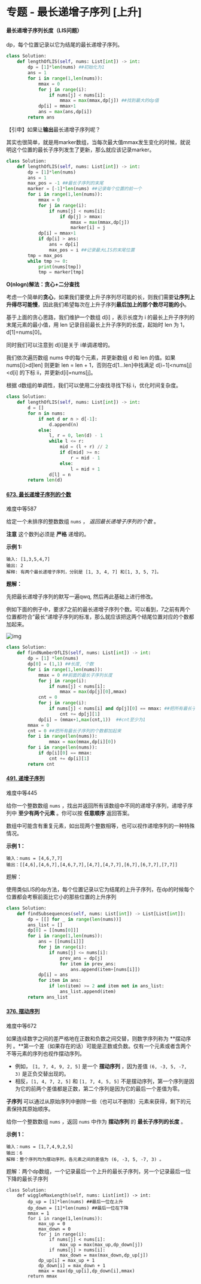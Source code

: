 # 专题 - 最长递增子序列 [上升]

#### 最长递增子序列长度（LIS问题）

dp，每个位置记录以它为结尾的最长递增子序列。

```python
class Solution:
    def lengthOfLIS(self, nums: List[int]) -> int:
        dp = [1]*len(nums) ##初始化为1
        ans = 1
        for i in range(1,len(nums)):
            mmax = 0
            for j in range(i):
                if nums[j] < nums[i]:
                    mmax = max(mmax,dp[j]) ##找到最大的dp值
            dp[i] = mmax+1
            ans = max(ans,dp[i])
        return ans
```

【引申】如果让**输出**最长递增子序列呢？

其实也很简单，就是用marker数组，当每次最大值mmax发生变化的时候，就说明这个位置的最长子序列发生了更新，那么就应该记录marker。

```python
class Solution:
    def lengthOfLIS(self, nums: List[int]) -> int:
        dp = [1]*len(nums)
        ans = 1
        max_pos = -1 ##最长子序列的末尾
        marker = [-1]*len(nums) ##记录每个位置的前一个
        for i in range(1,len(nums)):
            mmax = 0
            for j in range(i):
                if nums[j] < nums[i]:
                    if dp[j] > mmax:
                        mmax = max(mmax,dp[j])
                        marker[i] = j
            dp[i] = mmax+1
            if dp[i] > ans: 
                ans = dp[i]
                max_pos = i ##记录最大LIS的末尾位置
        tmp = max_pos
        while tmp >= 0:
            print(nums[tmp])
            tmp = marker[tmp]
```





**O(nlogn)解法：贪心+二分查找**

考虑一个简单的**贪心**，如果我们要使上升子序列尽可能的长，则我们需要**让序列上升得尽可能慢**，因此我们希望每次在上升子序列**最后加上的那个数尽可能的小**。

基于上面的贪心思路，我们维护一个数组 d[i] ，表示长度为 i 的最长上升子序列的末尾元素的最小值，用 len 记录目前最长上升子序列的长度，起始时 len 为 1，d[1]=nums[0]。

同时我们可以注意到 d[i]是关于 i单调递增的。

我们依次遍历数组 nums 中的每个元素，并更新数组 d 和 len 的值。如果 nums[i]>d[len] 则更新 len = len + 1，否则在d[1…len]中找满足 d[i−1]<nums[j]<d[i] 的下标 ii，并更新d[i]=nums[j]。

根据 d数组的单调性，我们可以使用二分查找寻找下标 i，优化时间复杂度。

```python
class Solution:
    def lengthOfLIS(self, nums: List[int]) -> int:
        d = []
        for n in nums:
            if not d or n > d[-1]:
                d.append(n)
            else:
                l, r = 0, len(d) - 1
                while l <= r:
                    mid = (l + r) // 2
                    if d[mid] >= n:
                        r = mid - 1
                    else:
                        l = mid + 1
                d[l] = n
        return len(d)
```



#### [673. 最长递增子序列的个数](https://leetcode-cn.com/problems/number-of-longest-increasing-subsequence/)

难度中等587

给定一个未排序的整数数组 `nums` ， *返回最长递增子序列的个数* 。

**注意** 这个数列必须是 **严格** 递增的。

**示例 1:**

```
输入: [1,3,5,4,7]
输出: 2
解释: 有两个最长递增子序列，分别是 [1, 3, 4, 7] 和[1, 3, 5, 7]。
```

**题解：**

先把最长递增子序列的默写一遍qwq, 然后再此基础上进行修改。

例如下面的例子中，要求7之前的最长递增子序列个数。可以看到，7之前有两个位置都符合”最长“递增子序列的标准，那么就应该把这两个结尾位置对应的个数都加起来。

![img](https://pica.zhimg.com/80/v2-16006a3e4d2d695c5c00f58963ce5e43_1440w.png)

```python
class Solution:
    def findNumberOfLIS(self, nums: List[int]) -> int:
        dp = [1] *len(nums)
        dp[0] = (1,1) ##长度, 个数
        for i in range(1,len(nums)):
            mmax = 0 ##前面的最长子序列长度
            for j in range(i):
                if nums[j] < nums[i]:
                    mmax = max(dp[j][0],mmax)
            cnt = 0
            for j in range(i):
                if nums[j] < nums[i] and dp[j][0] == mmax: ##把所有最长子序列的个数都加起来
                    cnt += dp[j][1]
            dp[i] = (mmax+1,max(cnt,1))  ##cnt至少为1
        mmax = 0
        cnt = 0 ##把所有最长子序列的个数都加起来
        for i in range(len(nums)):
                mmax = max(mmax,dp[i][0])
        for i in range(len(nums)):
            if dp[i][0] == mmax:
                cnt += dp[i][1]
        return cnt
```







#### [491. 递增子序列](https://leetcode.cn/problems/increasing-subsequences/)

难度中等445

给你一个整数数组 `nums` ，找出并返回所有该数组中不同的递增子序列，递增子序列中 **至少有两个元素** 。你可以按 **任意顺序** 返回答案。

数组中可能含有重复元素，如出现两个整数相等，也可以视作递增序列的一种特殊情况。

**示例 1：**

```
输入：nums = [4,6,7,7]
输出：[[4,6],[4,6,7],[4,6,7,7],[4,7],[4,7,7],[6,7],[6,7,7],[7,7]]
```

题解：

使用类似LIS的dp方法，每个位置记录以它为结尾的上升子序列，在dp的时候每个位置都会考察前面比它小的那些位置的上升序列

```python
class Solution:
    def findSubsequences(self, nums: List[int]) -> List[List[int]]:
        dp = [[] for _ in range(len(nums))]
        ans_list = []
        dp[0] = [[nums[0]]]
        for i in range(1,len(nums)):
            ans = [[nums[i]]]
            for j in range(i):
                if nums[j] <= nums[i]:
                    prev_ans = dp[j]
                    for item in prev_ans:
                        ans.append(item+[nums[i]])
            dp[i] = ans
            for item in ans:
                if len(item) >= 2 and item not in ans_list:
                    ans_list.append(item)
        return ans_list
```



#### [376. 摆动序列](https://leetcode-cn.com/problems/wiggle-subsequence/)

难度中等672

如果连续数字之间的差严格地在正数和负数之间交替，则数字序列称为 **摆动序列 。**第一个差（如果存在的话）可能是正数或负数。仅有一个元素或者含两个不等元素的序列也视作摆动序列。

- 例如， `[1, 7, 4, 9, 2, 5]` 是一个 **摆动序列** ，因为差值 `(6, -3, 5, -7, 3)` 是正负交替出现的。
- 相反，`[1, 4, 7, 2, 5]` 和 `[1, 7, 4, 5, 5]` 不是摆动序列，第一个序列是因为它的前两个差值都是正数，第二个序列是因为它的最后一个差值为零。

**子序列** 可以通过从原始序列中删除一些（也可以不删除）元素来获得，剩下的元素保持其原始顺序。

给你一个整数数组 `nums` ，返回 `nums` 中作为 **摆动序列** 的 **最长子序列的长度** 。

 

**示例 1：**

```
输入：nums = [1,7,4,9,2,5]
输出：6
解释：整个序列均为摆动序列，各元素之间的差值为 (6, -3, 5, -7, 3) 。
```



题解：两个dp数组，一个记录最后一个上升的最长子序列，另一个记录最后一位下降的最长子序列

```
class Solution:
    def wiggleMaxLength(self, nums: List[int]) -> int:
        dp_up = [1]*len(nums) ##最后一位在上升
        dp_down = [1]*len(nums) ##最后一位在下降
        mmax = 1
        for i in range(1,len(nums)):
            max_up = 0
            max_down = 0
            for j in range(i):
                if nums[j] < nums[i]:
                    max_up = max(max_up,dp_down[j])
                if nums[j] > nums[i]:
                    max_down = max(max_down,dp_up[j])
            dp_up[i] = max_up + 1
            dp_down[i] = max_down + 1
            mmax = max(dp_up[i],dp_down[i],mmax)
        return mmax
```

